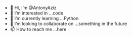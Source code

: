 - 👋 Hi, I’m @AntonyAziz
- 👀 I’m interested in ...code
- 🌱 I’m currently learning ...Python
- 💞️ I’m looking to collaborate on ...something in the future
- 📫 How to reach me ...here

<!---
AntonyAziz/AntonyAziz is a ✨ special ✨ repository because its `README.md` (this file) appears on your GitHub profile.
You can click the Preview link to take a look at your changes.
--->
